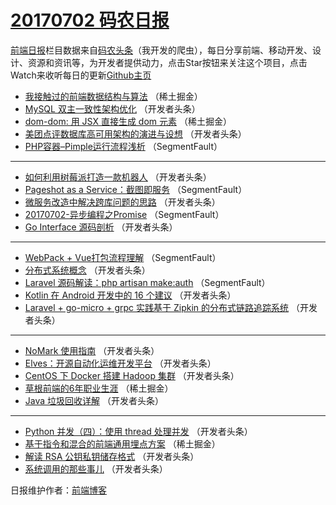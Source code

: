 # [20170702 码农日报](http://hao.caibaojian.com/date/2017/07/02)

[前端日报](http://caibaojian.com/c/news)栏目数据来自[码农头条](http://hao.caibaojian.com/)（我开发的爬虫），每日分享前端、移动开发、设计、资源和资讯等，为开发者提供动力，点击Star按钮来关注这个项目，点击Watch来收听每日的更新[Github主页](https://github.com/kujian/frontendDaily)
* [我接触过的前端数据结构与算法](http://hao.caibaojian.com/43125.html) （稀土掘金）
* [MySQL 双主一致性架构优化](http://hao.caibaojian.com/43140.html) （开发者头条）
* [dom-dom: 用 JSX 直接生成 dom 元素](http://hao.caibaojian.com/43126.html) （稀土掘金）
* [美团点评数据库高可用架构的演进与设想](http://hao.caibaojian.com/43141.html) （开发者头条）
* [PHP容器&#8211;Pimple运行流程浅析](http://hao.caibaojian.com/43131.html) （SegmentFault）

***
* [如何利用树莓派打造一款机器人](http://hao.caibaojian.com/43142.html) （开发者头条）
* [Pageshot as a Service：截图即服务](http://hao.caibaojian.com/43132.html) （SegmentFault）
* [微服务改造中解决跨库问题的思路](http://hao.caibaojian.com/43143.html) （开发者头条）
* [20170702-异步编程之Promise](http://hao.caibaojian.com/43133.html) （SegmentFault）
* [Go Interface 源码剖析](http://hao.caibaojian.com/43144.html) （开发者头条）

***
* [WebPack + Vue打包流程理解](http://hao.caibaojian.com/43134.html) （SegmentFault）
* [分布式系统概念](http://hao.caibaojian.com/43145.html) （开发者头条）
* [Laravel 源码解读：php artisan make:auth](http://hao.caibaojian.com/43135.html) （SegmentFault）
* [Kotlin 在 Android 开发中的 16 个建议](http://hao.caibaojian.com/43146.html) （开发者头条）
* [Laravel + go-micro + grpc 实践基于 Zipkin 的分布式链路追踪系统](http://hao.caibaojian.com/43136.html) （开发者头条）

***
* [NoMark 使用指南](http://hao.caibaojian.com/43147.html) （开发者头条）
* [Elves：开源自动化运维开发平台](http://hao.caibaojian.com/43137.html) （开发者头条）
* [CentOS 下 Docker 搭建 Hadoop 集群](http://hao.caibaojian.com/43148.html) （开发者头条）
* [草根前端的6年职业生涯](http://hao.caibaojian.com/43123.html) （稀土掘金）
* [Java 垃圾回收详解](http://hao.caibaojian.com/43138.html) （开发者头条）

***
* [Python 并发（四）：使用 thread 处理并发](http://hao.caibaojian.com/43149.html) （开发者头条）
* [基于指令和混合的前端通用埋点方案](http://hao.caibaojian.com/43124.html) （稀土掘金）
* [解读 RSA 公钥私钥储存格式](http://hao.caibaojian.com/43139.html) （开发者头条）
* [系统调用的那些事儿](http://hao.caibaojian.com/43150.html) （开发者头条）

日报维护作者：[前端博客](http://caibaojian.com/) 